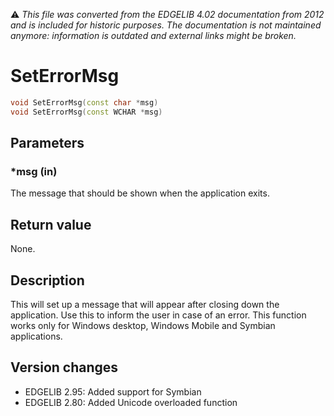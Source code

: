 :warning: _This file was converted from the EDGELIB 4.02 documentation from 2012 and is included for historic purposes. The documentation is not maintained anymore: information is outdated and external links might be broken._

# SetErrorMsg


```c++
void SetErrorMsg(const char *msg) 
void SetErrorMsg(const WCHAR *msg)
```

## Parameters
### *msg (in)
The message that should be shown when the application exits.

## Return value
None.

## Description
This will set up a message that will appear after closing down the application. Use this to inform the user in case of an error. This function works only for Windows desktop, Windows Mobile and Symbian applications.

## Version changes
- EDGELIB 2.95: Added support for Symbian 
- EDGELIB 2.80: Added Unicode overloaded function

